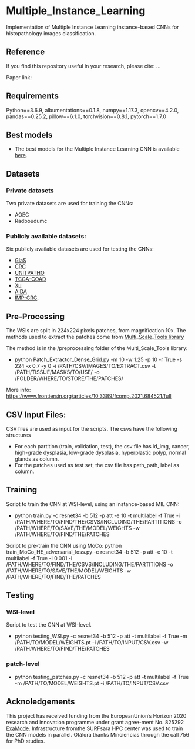 # Multiple_Instance_Learning
Implementation of Multiple Instance Learning instance-based CNNs for histopathology images classification.

## Reference
If you find this repository useful in your research, please cite: ...

Paper link: 

## Requirements
Python==3.6.9, albumentations==0.1.8, numpy==1.17.3, opencv==4.2.0, pandas==0.25.2, pillow==6.1.0, torchvision==0.8.1, pytorch==1.7.0

## Best models
- The best models for the Multiple Instance Learning CNN is available [here](https://drive.google.com/drive/folders/1jLWLRzIYTphFW-ywyODa7yozyWtQviJP).

## Datasets
### Private datasets
Two private datasets are used for training the CNNs:
- AOEC
- Radboudumc
### Publicly available datasets: 
Six publicly available datasets are used for testing the CNNs:
- [GlaS](https://warwick.ac.uk/fac/cross_fac/tia/data/glascontest/)
- [CRC](https://warwick.ac.uk/fac/cross_fac/tia/data/crc_grading/) 
- [UNITPATHO](https://ieee-dataport.org/open-access/unitopatho) 
- [TCGA-COAD](https://portal.gdc.cancer.gov/projects/TCGA-COAD) 
- [Xu](https://bmcbioinformatics.biomedcentral.com/articles/10.1186/s12859-017-1685-x) 
- [AIDA](https://datahub.aida.scilifelab.se/10.23698/aida/drco) 
- [IMP-CRC](https://www.nature.com/articles/s41598-021-93746-z#data-availability).

## Pre-Processing
The WSIs are split in 224x224 pixels patches, from magnification 10x. 
The methods used to extract the patches come from [Multi_Scale_Tools library](https://github.com/sara-nl/multi-scale-tools)

The method is in the /preprocessing folder of the Multi_Scale_Tools library: 
- python Patch_Extractor_Dense_Grid.py -m 10 -w 1.25 -p 10 -r True -s 224 -x 0.7 -y 0 -i /PATH/CSV/IMAGES/TO/EXTRACT.csv -t /PATH/TISSUE/MASKS/TO/USE/ -o /FOLDER/WHERE/TO/STORE/THE/PATCHES/

More info: https://www.frontiersin.org/articles/10.3389/fcomp.2021.684521/full

## CSV Input Files:
CSV files are used as input for the scripts. The csvs have the following structures
- For each partition (train, validation, test), the csv file has id_img, cancer, high-grade dysplasia, low-grade dysplasia, hyperplastic polyp, normal glands as column.
- For the patches used as test set, the csv file has path_path, label as column.

## Training
Script to train the CNN at WSI-level, using an instance-based MIL CNN:
- python train.py -c resnet34 -b 512 -p att -e 10 -t multilabel -f True -i /PATH/WHERE/TO/FIND/THE/CSVS/INCLUDING/THE/PARTITIONS -o /PATH/WHERE/TO/SAVE/THE/MODEL/WEIGHTS -w /PATH/WHERE/TO/FIND/THE/PATCHES

Script to pre-train the CNN using MoCo: python train_MoCo_HE_adversarial_loss.py -c resnet34 -b 512 -p att -e 10 -t multilabel -f True -l 0.001 -i /PATH/WHERE/TO/FIND/THE/CSVS/INCLUDING/THE/PARTITIONS -o /PATH/WHERE/TO/SAVE/THE/MODEL/WEIGHTS -w /PATH/WHERE/TO/FIND/THE/PATCHES

## Testing
### WSI-level
Script to test the CNN at WSI-level.
- python testing_WSI.py -c resnet34 -b 512 -p att -t multilabel -f True -m /PATH/TO/MODEL/WEIGHTS.pt -i /PATH/TO/INPUT/CSV.csv -w /PATH/WHERE/TO/FIND/THE/PATCHES

### patch-level 
- python testing_patches.py -c resnet34 -b 512 -p att -t multilabel -f True -m /PATH/TO/MODEL/WEIGHTS.pt -i /PATH/TO/INPUT/CSV.csv

## Acknoledgements
This project has received funding from the EuropeanUnion’s Horizon 2020 research and innovation programme under grant agree-ment No. 825292 [ExaMode](http://www.examode.eu). Infrastructure fromthe SURFsara HPC center was used to train the CNN models in parallel. Otálora thanks Minciencias through the call 756 for PhD studies.
